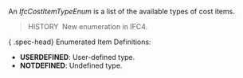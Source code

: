 ﻿An _IfcCostItemTypeEnum_ is a list of the available types of cost items.

> HISTORY&nbsp; New enumeration in IFC4.

{ .spec-head}
Enumerated Item Definitions:

* **USERDEFINED**: User-defined type.
* **NOTDEFINED**: Undefined type.
